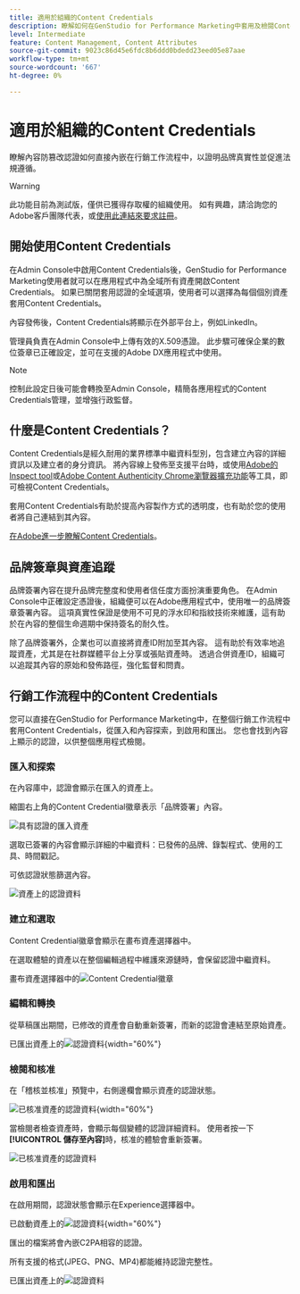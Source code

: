 ```yaml
---
title: 適用於組織的Content Credentials
description: 瞭解如何在GenStudio for Performance Marketing中套用及檢閱Content Credentials。
level: Intermediate
feature: Content Management, Content Attributes
source-git-commit: 9023c86d45e6fdc8b6ddd0bdedd23eed05e87aae
workflow-type: tm+mt
source-wordcount: '667'
ht-degree: 0%

---
```


# 適用於組織的Content Credentials

瞭解內容防篡改認證如何直接內嵌在行銷工作流程中，以證明品牌真實性並促進法規遵循。

>[!WARNING]
>
> 此功能目前為測試版，僅供已獲得存取權的組織使用。 如有興趣，請洽詢您的Adobe客戶團隊代表，或[使用此連結來要求註冊](https://www.feedbackprogram.adobe.com/c/a/5aWPEOthrDv22Mf9CyekOy?source=qr)。


## 開始使用Content Credentials

在Admin Console中啟用Content Credentials後，GenStudio for Performance Marketing使用者就可以在應用程式中為全域所有資產開啟Content Credentials。 如果已關閉套用認證的全域選項，使用者可以選擇為每個個別資產套用Content Credentials。

內容發佈後，Content Credentials將顯示在外部平台上，例如LinkedIn。

管理員負責在Admin Console中上傳有效的X.509憑證。 此步驟可確保企業的數位簽章已正確設定，並可在支援的Adobe DX應用程式中使用。

>[!NOTE]
>
>控制此設定日後可能會轉換至Admin Console，精簡各應用程式的Content Credentials管理，並增強行政監督。

## 什麼是Content Credentials？ 

Content Credentials是經久耐用的業界標準中繼資料型別，包含建立內容的詳細資訊以及建立者的身分資訊。 將內容線上發佈至支援平台時，或使用[Adobe的Inspect tool](https://contentauthenticity.adobe.com/inspect)或[Adobe Content Authenticity Chrome瀏覽器擴充功能](https://helpx.adobe.com/tw/creative-cloud/help/cai/adobe-content-authenticity-chrome-browser-extension.html)等工具，即可檢視Content Credentials。  

套用Content Credentials有助於提高內容製作方式的透明度，也有助於您的使用者將自己連結到其內容。

[在Adobe進一步瞭解Content Credentials](https://helpx.adobe.com/tw/creative-cloud/help/content-credentials.html)。

## 品牌簽章與資產追蹤

品牌簽署內容在提升品牌完整度和使用者信任度方面扮演重要角色。 在Admin Console中正確設定憑證後，組織便可以在Adobe應用程式中，使用唯一的品牌簽章簽署內容。 這項真實性保證是使用不可見的浮水印和指紋技術來維護，這有助於在內容的整個生命週期中保持簽名的耐久性。

除了品牌簽署外，企業也可以直接將資產ID附加至其內容。 這有助於有效率地追蹤資產，尤其是在社群媒體平台上分享或張貼資產時。 透過合併資產ID，組織可以追蹤其內容的原始和發佈路徑，強化監督和問責。

## 行銷工作流程中的Content Credentials

您可以直接在GenStudio for Performance Marketing中，在整個行銷工作流程中套用Content Credentials，從匯入和內容探索，到啟用和匯出。 您也會找到內容上顯示的認證，以供整個應用程式檢閱。

### 匯入和探索

在內容庫中，認證會顯示在匯入的資產上。

縮圖右上角的Content Credential徽章表示「品牌簽署」內容。

![具有認證的匯入資產](./images/import-discovery1.png)

選取已簽署的內容會顯示詳細的中繼資料：已發佈的品牌、錄製程式、使用的工具、時間戳記。

可依認證狀態篩選內容。

![資產上的認證資料](./images/import-discovery2.png)

### 建立和選取

Content Credential徽章會顯示在畫布資產選擇器中。

在選取體驗的資產以在整個編輯過程中維護來源鏈時，會保留認證中繼資料。

畫布資產選擇器中的![Content Credential徽章](./images/creation-selection1.png)

### 編輯和轉換

從草稿匯出期間，已修改的資產會自動重新簽署，而新的認證會連結至原始資產。

已匯出資產上的![認證資料](./images/edit-and-transformation1.png){width="60%"}

### 檢閱和核准

在「稽核並核准」預覽中，右側邊欄會顯示資產的認證狀態。

![已核准資產的認證資料](./images/review-and-approve1.png){width="60%"}

當檢閱者檢查資產時，會顯示每個變體的認證詳細資料。 使用者按一下&#x200B;**[!UICONTROL 儲存至內容]**&#x200B;時，核准的體驗會重新簽署。

![已核准資產的認證資料](./images/review-and-approve2.png)

### 啟用和匯出

在啟用期間，認證狀態會顯示在Experience選擇器中。

已啟動資產上的![認證資料](./images/activate-export1.png){width="60%"}

匯出的檔案將會內嵌C2PA相容的認證。

所有支援的格式(JPEG、PNG、MP4)都能維持認證完整性。

已匯出資產上的![認證資料](./images/activate-export2.png)

